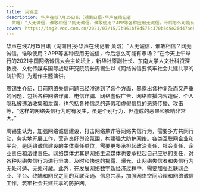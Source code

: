 ```yaml
---
title: 周锡生
description: 华声在线7月15日讯（湖南日报·华声在线记者
  黄晗）“人无诚信，谁敢相信？网无诚信，谁敢使用？APP等各种应用无诚信，今后怎么可能有市场？”在今天上午举行的2021中国网络诚信大会主论坛上，新华社原副社长、东南大学人文社科资深教授、文化传媒与国际战略研究院院长周锡生以《网络诚信要筑牢社会共建共享的防护网》为题作主题演讲。
cover: https://img2.voc.com.cn/2021/07/15/7b961bf8d575c370b5d5e26d47aeb0870d9992381626332621.jpg
---
```

<!--StartFragment-->

华声在线7月15日讯（湖南日报·华声在线记者 黄晗）“人无诚信，谁敢相信？网无诚信，谁敢使用？APP等各种应用无诚信，今后怎么可能有市场？”在今天上午举行的2021中国网络诚信大会主论坛上，新华社原副社长、东南大学人文社科资深教授、文化传媒与国际战略研究院院长周锡生以《网络诚信要筑牢社会共建共享的防护网》为题作主题演讲。

周锡生介绍，目前网络失信问题已经渗透到了各个方面，暴露出各种复杂而又严重的问题，包括各种网络诈骗、电信诈骗、网络虚假广告、网络直播内容造假、个人隐私被违法收集和泄露，也包括各种信息的造假和虚假信息的恶意传播、攻击等，“这样的网络失信行为时有发生，虽是个别行为，但造成的恶果和影响非常大。”

周锡生认为，加强网络诚信建设，打击网络欺诈等网络失信行为，需要多方共同行动，务实地开展工作，营造良好舆论氛围，构建强大防护网络。各类互联网企业和平台，是网络诚信建设的主体责任单位，需要更多承担起政治责任、社会责任、企业责任和法律责任。网络媒体尤其是网络主流媒体也要承担起自己应尽的责任，对各种网络失信行为进行坚决、及时和快速的揭露、曝光，让网络失信者和失信行为无处可遁、无处可藏。此外，在发展网络数字新经济过程中，需要加强互联网企业、平台、终端和网民之间的互联互通、信息共享，加强网络空间治理和网络诚信工作，筑牢社会共建共享的防护网。

<!--EndFragment-->